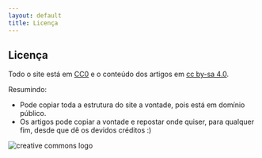 ```yaml
---
layout: default
title: Licença
---
```


## Licença

Todo o site está em [CC0](https://creativecommons.org/share-your-work/public-domain/cc0) e o conteúdo dos artigos em [cc by-sa 4.0](https://creativecommons.org/licenses/by-sa/4.0/).

Resumindo:

- Pode copiar toda a estrutura do site a vontade, pois está em domínio público.
- Os artigos pode copiar a vontade e repostar onde quiser, para qualquer fim, desde que dê os devidos créditos :)

![creative commons logo](https://www.bildersuche.org/bilder/CreativeCommons_logo-me.png)

